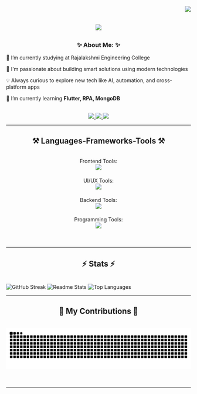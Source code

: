<img align="right" src="https://visitor-badge.laobi.icu/badge?page_id=Sarveshsivasankaran.Sarveshsivasankaran" />

<h1 align="center">
    <img src="https://readme-typing-svg.herokuapp.com/?font=Righteous&size=35&center=true&vCenter=true&width=500&height=70&duration=4500&lines=Hey+There+Codey!+👋;+I'm+Sarvesh+Sivasankaran!;" />
</h1>

<h3 align="center">✨ About Me: ✨</h3>

<div align="left">
 
 🔭 I’m currently studying at Rajalakshmi Engineering College
 
 🌟 I'm passionate about building smart solutions using modern technologies  
 
💡 Always curious to explore new tech like AI, automation, and cross-platform apps  
 
 🌱 I’m currently learning **Flutter, RPA, MongoDB**

</div>

 <br/>
 
<div align="center"> 
  <a href="mailto:sarveshsivasankaran@yahoo.com">
    <img src="https://img.shields.io/badge/Gmail-333333?style=for-the-badge&logo=gmail&logoColor=red" />
  </a>
  <a href="https://linkedin.com/in/sarvesh-sivasankaran" target="_blank">
    <img src="https://img.shields.io/badge/LinkedIn-0077B5?style=for-the-badge&logo=linkedin&logoColor=white" target="_blank" />
  </a>
<a href="https://github.com/Sarveshsivasankaran" target="_blank">
  <img src="https://img.shields.io/badge/Portfolio-000000?style=for-the-badge&logo=github&logoColor=white" />
</a>
</div>

 <hr/>
 
<h2 align="center">⚒️ Languages-Frameworks-Tools ⚒️</h2>
<br/>

<div align="center">
    Frontend Tools:<br>
    <img src="https://skillicons.dev/icons?i=react,bootstrap,mui,html,css,tailwind" /><br><br>
    UI/UX Tools:<br>
    <img src="https://skillicons.dev/icons?i=figma" /><br><br>
    Backend Tools:<br>
    <img src="https://skillicons.dev/icons?i=nodejs,javascript,typescript,express,firebase,mongodb,nextjs,mysql,flask" /><br><br>
    Programming Tools:<br>
    <img src="https://skillicons.dev/icons?i=c,java,python,r" /><br><br>
</div>

<br/>
<hr/>

<h2 align="center">⚡ Stats ⚡</h2>
<br>
<img src="https://streak-stats.demolab.com?user=Sarveshsivasankaran&theme=material-palenight&hide_border=true&border_radius=12&date_format=j%20M%5B%20Y%5D&stroke=EBDED2" alt="GitHub Streak" />

<img src="https://github-readme-stats.vercel.app/api?username=Sarveshsivasankaran&show_icons=true&theme=material-palenight" alt="Readme Stats"/>

<img src="https://github-readme-stats.vercel.app/api/top-langs/?username=Sarveshsivasankaran&langs_count=8&layout=compact&theme=material-palenight" alt="Top Languages" />
<br/>

<hr/>

<div align="center">
  <h2>🐍 My Contributions 🐍</h2>
  <br>
  <img alt="snake eating my contributions" src="https://raw.githubusercontent.com/Sarveshsivasankaran/Sarveshsivasankaran/output/github-contribution-grid-snake.svg" />
  <br/><br/><br/>
</div>

<hr/>
